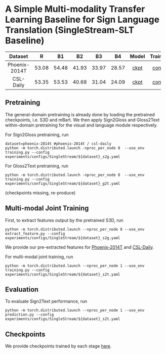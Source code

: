 # A Simple Multi-modality Transfer Learning Baseline for Sign Language Translation (SingleStream-SLT Baseline)

| Dataset | R | B1 | B2 | B3 | B4 | Model | Training |
| :---: | :---: | :---: | :---: | :---: | :---: | :---: | :---: |
| Phoenix-2014T | 53.08 | 54.48 | 41.93 | 33.97 | 28.57 | [ckpt](https://hkustconnect-my.sharepoint.com/:f:/g/personal/rzuo_connect_ust_hk/EkpQzXWBrWxDruz6-U-V0kUBgit2vXsc40wLipV8YPLXaQ?e=Bru3oz) | [config](../experiments/configs/SingleStream/phoenix-2014t_s2t.yaml) |
| CSL-Daily | 53.35 | 53.53 | 40.68 | 31.04 | 24.09 |[ckpt](https://hkustconnect-my.sharepoint.com/:f:/g/personal/rzuo_connect_ust_hk/EudFBd-IzWJOngYdXVxox6kBI7ASATileGu8ncW-dBDi-w?e=YvKAKm) | [config](../experiments/configs/SingleStream/csl-daily_s2t.yaml) |


## Pretraining

The general-domain pretraining is already done by loading the pretrained checkpoints, i.e. S3D and mBart. We then apply Sign2Gloss and Gloss2Text within-domain pretraining for the visual and language module respectively. 

For Sign2Gloss pretraining, run
```
dataset=phoenix-2014t #phoenix-2014t / csl-daily
python -m torch.distributed.launch -nproc_per_node 8  --use_env training.py --config experiments/configs/SingleStream/${dataset}_s2g.yaml 
```

For Gloss2Text pretraining, run
```
python -m torch.distributed.launch -nproc_per_node 8  --use_env training.py --config experiments/configs/SingleStream/${dataset}_g2t.yaml
```
(checkpoints missing, re-produce)

## Multi-modal Joint Training

First, to extract features output by the pretrained S3D, run
```
python -m torch.distributed.launch --nproc_per_node 8 --use_env extract_feature.py --config experiments/configs/SingleStream/${dataset}_s2g.yaml
```
We provide our pre-extracted features for [Phoenix-2014T](https://hkustconnect-my.sharepoint.com/:f:/g/personal/rzuo_connect_ust_hk/EndgQUATcNRCj0pTKPNMA_kBxSE9iJSONqj1zq1kQAAn5g?e=BgbJCK) and [CSL-Daily](https://hkustconnect-my.sharepoint.com/:f:/g/personal/rzuo_connect_ust_hk/EjbL5fTAZbxOmGA5x7px8s8BbyJ4ml5e5TROB-GEWPXeBQ?e=Ks7GfH).

For multi-modal joint training, run

```
python -m torch.distributed.launch --nproc_per_node 1 --use_env training.py --config experiments/configs/SingleStream/${dataset}_s2t.yaml
```

## Evaluation 

To evaluate Sign2Text performance, run
```
python -m torch.distributed.launch --nproc_per_node 1 --use_env prediction.py --config experiments/configs/SingleStream/${dataset}_s2t.yaml
```
## Checkpoints
We provide checkpoints trained by each stage [here](https://hkustconnect-my.sharepoint.com/:f:/g/personal/rzuo_connect_ust_hk/EuJlnAhX7h9NnvFZhQH-_fcBtV8lbnj2CphiuidhhcU69w?e=eOsQ4B).
